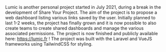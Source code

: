 Lumic is another personal project started in July 2021, during a break in the development of Share Your Project. The aim of the project is to propose a web dashboard listing various links saved by the user. Initially planned to last 1-2 weeks, the project has finally grown and it is now possible to also create teams to create shared dashboards and manage the various associated permissions. The project is now finished and publicly available here: https://lumic.fr !
The project was built with the Laravel and VueJS frameworks using TailwindCSS for styling.